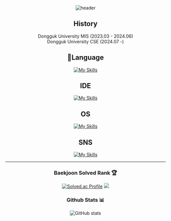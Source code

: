 <div align="center">

![header](https://capsule-render.vercel.app/api?type=waving&color=0:7469B6,100:7469B6&height=300&text=HyoHwan)


## History
Dongguk University MIS (2023.03 - 2024.06) <br>
Dongguk University CSE (2024.07 -)

## 🚩Language

[![My Skills](https://skillicons.dev/icons?i=java,py,c,cpp,react,js,html,css,django)](https://skillicons.dev)

## IDE

[![My Skills](https://skillicons.dev/icons?i=idea,visualstudio,vscode,vim)](https://skillicons.dev)

## OS

[![My Skills](https://skillicons.dev/icons?i=windows,linux)](https://skillicons.dev)


## SNS

[![My Skills](https://skillicons.dev/icons?i=github,git,instagram,notion,discord,gmail)](https://skillicons.dev)


---
<div>
	
### Baekjoon Solved Rank 🏆

[![Solved.ac Profile](http://mazassumnida.wtf/api/v2/generate_badge?boj=clwm0217)](https://solved.ac/clwm0217)
<a href="https://solved.ac/profile/clwm0217">
	<img src="http://mazandi.herokuapp.com/api?handle=clwm0217&theme=dark" />
</a>


### Github Stats 📊
![GitHub stats](https://github-readme-stats.vercel.app/api?username=clwmfksek&show_icons=true&theme=radical)
